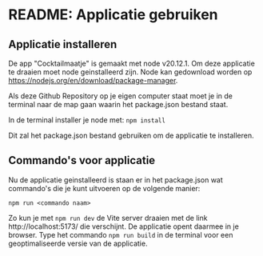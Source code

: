 # README: Applicatie gebruiken

## Applicatie installeren
De app "Cocktailmaatje" is gemaakt met node v20.12.1. Om deze applicatie te draaien moet node geinstalleerd zijn. Node kan gedownload worden op https://nodejs.org/en/download/package-manager.

Als deze Github Repository op je eigen computer staat moet je in de terminal naar de map gaan waarin het package.json 
bestand staat.

In de terminal installer je node met:
`npm install`

Dit zal het package.json bestand gebruiken om de applicatie te installeren.

## Commando's voor applicatie
Nu de applicatie geinstalleerd is staan er in het package.json wat commando's die je kunt uitvoeren op de
volgende manier:

`npm run <commando naam>`


Zo kun je met `npm run dev` de Vite server draaien met de link http://localhost:5173/ die verschijnt. 
De applicatie opent daarmee in je browser. Type het commando `npm run build` in de terminal voor een geoptimaliseerde versie van de applicatie. 